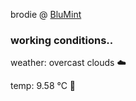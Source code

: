 brodie @ [BluMint](https://www.linkedin.com/company/blumint-io/)

<!--weather_start-->
### working conditions..

weather: overcast clouds ☁️

temp: 9.58 °C 🧥

<!--weather_end-->

